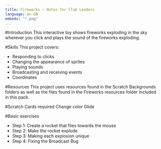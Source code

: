 ```yaml
---
title: Fireworks — Notes for Club Leaders                  
language: en-GB
embeds: "*.png"
...
```


#Introduction
This interactive toy shows fireworks exploding in the sky wherever you click and plays the sound of the fireworks exploding.

#Skills
This project covers:

* Responding to clicks
* Changing the appearance of sprites
* Playing sounds
* Broadcasting and receiving events
* Coordinates

#Resources
This project uses resources found in the Scratch Backgrounds folders as well as the files found in the Fireworks resources folder included in this pack.

#Scratch Cards required
Change color Glide

#Basic exercises
* Step 1: Create a rocket that flies towards the mouse
* Step 2: Make the rocket explode
* Step 3: Making each explosion unique
* Step 4: Fixing the Broadcast Bug
